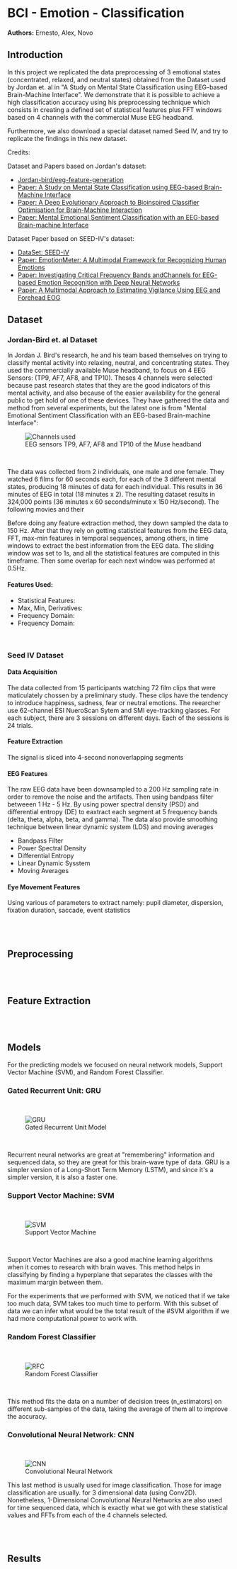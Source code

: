 [//]: # (Styles:)

[//]: # (<style>)

[//]: # (.center {)

[//]: # (  display: block;)

[//]: # (  margin-left: auto;)

[//]: # (  margin-right: auto;)

[//]: # (  width: 70%;)

[//]: # (})

[//]: # (</style>)


[//]: # (Actual Github Page:)

<h1>BCI - Emotion - Classification </h1>

<p> <strong>Authors:</strong> Ernesto, Alex, Novo</p>

<h2>Introduction</h2>

In this project we replicated the data preprocessing of 3 emotional states (concentrated, relaxed, and neutral states)
obtained from the Dataset
used by Jordan et. al in "A Study on Mental State Classification using EEG-based Brain-Machine Interface". We
demonstrate that it is possible
to achieve a high classification accuracy using his preprocessing technique which consists in creating a defined set of
statistical features
plus FFT windows based on 4 channels with the commercial Muse EEG headband.

Furthermore, we also download a special dataset named Seed IV, and try to replicate the findings in this new dataset.


<p> Credits:</p>

<p> Dataset and Papers based on Jordan's dataset:</p>
<ul>
    <li>
    <a href="https://github.com/jordan-bird/eeg-feature-generation">Jordan-bird/eeg-feature-generation</a>
    </li>
    <li>
    <a href= "https://ieeexplore.ieee.org/abstract/document/8710576"> 
                Paper: A Study on Mental State Classification using EEG-based Brain-Machine Interface</a>
    </li>
    <li>
    <a href= "https://www.hindawi.com/journals/complexity/2019/4316548/"> 
                Paper: A Deep Evolutionary Approach to Bioinspired Classifier Optimisation for Brain-Machine Interaction</a>
    </li>
    <li>
    <a href= "https://www.researchgate.net/publication/329403546_Mental_Emotional_Sentiment_Classification_with_an_EEG-based_Brain-machine_Interface"> 
                Paper: Mental Emotional Sentiment Classification with an EEG-based Brain-machine Interface</a>
    </li>
</ul>
<p> Dataset Paper based on SEED-IV's dataset:</p>
<ul>
    <li>
    <a href= "https://bcmi.sjtu.edu.cn/~seed/seed-iv.html"> 
                DataSet: SEED-IV</a>
    </li>
    <li>
    <a href= "https://ieeexplore.ieee.org/abstract/document/8283814"> 
                Paper: EmotionMeter: A Multimodal Framework for Recognizing Human Emotions</a>
    </li>
    <li>
    <a href= "https://ieeexplore.ieee.org/document/7104132"> 
                Paper: Investigating Critical Frequency Bands andChannels for EEG-based Emotion Recognition with Deep Neural Networks</a>
    </li>
    <li>
    <a href= "https://pubmed.ncbi.nlm.nih.gov/28102833"> 
                Paper: A Multimodal Approach to Estimating Vigilance Using EEG and Forehead EOG</a>
    </li>
</ul>


<h2>Dataset</h2>

<h3>Jordan-Bird et. al Dataset</h3>

In Jordan J. Bird's research, he and his team based themselves on trying to classify mental activity into relaxing,
neutral, and concentrating states.
They used the commercially available Muse headband, to focus on 4 EEG Sensors: (TP9, AF7, AF8, and TP10). Theses 4
channels were selected because past research
states that they are the good indicators of this mental activity, and also because of the easier availability for the
general public to get hold of one of these
devices. They have gathered the data and method from several experiments, but the latest one is from "Mental Emotional
Sentiment Classification with an EEG-based Brain-machine Interface":


<figure class="center">
  <img src="Pictures/4_channels_used.png" alt="Channels used" >
  <figcaption>EEG sensors TP9, AF7, AF8 and TP10 of the Muse headband</figcaption>
</figure>
<br>

The data was collected from 2 individuals, one male and one female. They watched 6 films
for 60 seconds each, for each of the 3 different mental states, producing 18 minutes of data
for each individual. This results in 36 minutes of EEG in total (18 minutes x 2). The resulting
dataset results in 324,000 points (36 minutes x 60 seconds/minute x 150 Hz/second). The following 
movies and their

Before doing any feature extraction method, they down sampled the data to 150 Hz. After that they
rely on getting statistical features from the EEG data, FFT, max-min features in
temporal sequences, among others, in time windows to extract the best information
from the EEG data. The sliding window was set to 1s, and all the statistical features
are computed in this timeframe. Then some overlap for each next window was performed
at 0.5Hz. 

<h4>Features Used:</h4>

<ul>
    <li>
        Statistical Features:
    </li>
    <li>
        Max, Min, Derivatives:
    </li>
    <li>
        Frequency Domain:
    </li>
    <li>
        Frequency Domain:
    </li>

</ul>

<br>

<h3>Seed IV Dataset</h3>

<h4>Data Acquisition</h4>

The data collected from 15 participants watching 72 film clips that were maticulately chossen by a preliminary study. These clips have the tendency to introduce happiness, sadness, fear or neutral emotions. The reearcher use 62-channel ESI NueroScan Sytem and SMI eye-tracking glasses. For each subject, there are 3 sessions on different days. Each of the sessions is 24 trials.  

<h4>Feature Extraction</h4>

The signal is sliced into 4-second nonoverlapping segments

<h4>EEG Features</h4>

The raw EEG data have been downsampled to a 200 Hz sampling rate in order to remove the noise and the artifacts. Then using bandpass filter betweeen 1 Hz - 5 Hz. By using power spectral density (PSD) and differential entropy (DE) to eaxtract each segment at 5 frequency bands (delta, theta, alpha, beta, and gamma). The data also provide smoothing technique between linear dynamic system (LDS) and moving averages

<ul>
    <li>
        Bandpass Filter
    </li>
    <li>
        Power Spectral Density
    </li>
    <li>
        Differential Entropy
    </li>
    <li>
        Linear Dynamic Sysstem
    </li>
    <li>
        Moving Averages
    </li>

</ul>

<h4>Eye Movement Features</h4>

 Using various of parameters to extract namely: pupil diameter, dispersion, fixation duration, saccade, event statistics

<br><br>

<h2>Preprocessing</h2>

<br><br>

<h2>Feature Extraction</h2>

<br><br>

<h2>Models</h2>

For the predicting models we focused on neural network models, Support Vector Machine (SVM), and 
Random Forest Classifier.

<h3>Gated Recurrent Unit: GRU</h3>
<br>

<figure class="center">
  <img src="Pictures/GRU.PNG" alt="GRU" >
  <figcaption>Gated Recurrent Unit Model </figcaption>
</figure>
<br>

<p>Recurrent neural networks are great at "remembering" information and sequenced data,
so they are great for this brain-wave type of data. GRU is a simpler version of a Long-Short
Term Memory (LSTM), and since it's a simpler version, it is also a faster one.</p>

<h3>Support Vector Machine: SVM</h3>
<br>
<figure class="center">
  <img src="Pictures/SVM.PNG" alt="SVM" >
  <figcaption>Support Vector Machine </figcaption>
</figure>
<br>

<p>Support Vector Machines are also a good machine learning algorithms when it comes to research with brain waves.
This method helps in classifying by finding a hyperplane that separates the classes with the maximum margin between them.

For the experiments that we performed with SVM, we noticed that if we take too much data, SVM takes too much time to perform. With this subset of data we can infer what would be the total result of the
#SVM algorithm if we had more computational power to work with.

<h3>Random Forest Classifier</h3>
<br>
<figure class="center">
  <img src="Pictures/RFClassifier.PNG" alt="RFC" >
  <figcaption>Random Forest Classifier </figcaption>
</figure>
<br>

<p>This method fits the data on a number of decision trees (n_estimators) on different sub-samples of the
data, taking the average of them all to improve the accuracy.</p>

<h3>Convolutional Neural Network: CNN</h3>
<br>
<figure class="center">
  <img src="Pictures/CNN.PNG" alt="CNN" >
  <figcaption>Convolutional Neural Network</figcaption>
</figure>

<p>
This last method is usually used for image classification. Those for image classification are usually.
for 3 dimensional data (using Conv2D). Nonetheless, 1-Dimensional Convolutional
Neural Networks are also used for time sequenced data, which is exactly what we got with these statistical
values and FFTs from each of the 4 channels selected.
</p>

<br><br>

<h2>Results</h2>

























